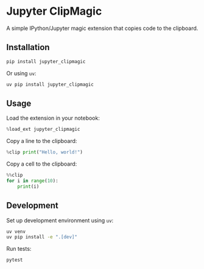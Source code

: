 # Jupyter ClipMagic

A simple IPython/Jupyter magic extension that copies code to the clipboard.

## Installation

```bash
pip install jupyter_clipmagic
```

Or using `uv`:

```bash
uv pip install jupyter_clipmagic
```

## Usage

Load the extension in your notebook:

```python
%load_ext jupyter_clipmagic
```

Copy a line to the clipboard:

```python
%clip print("Hello, world!")
```

Copy a cell to the clipboard:

```python
%%clip
for i in range(10):
    print(i)
```

## Development

Set up development environment using `uv`:

```bash
uv venv
uv pip install -e ".[dev]"
```

Run tests:

```bash
pytest
```